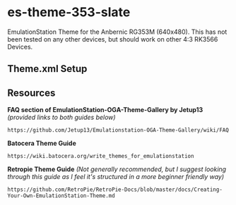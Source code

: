 # es-theme-353-slate

EmulationStation Theme for the Anbernic RG353M (640x480).
This has not been tested on any other devices, but should work on other 4:3 RK3566 Devices.

## Theme.xml Setup

## Resources

**FAQ section of EmulationStation-OGA-Theme-Gallery by Jetup13** *(provided links to both guides below)*

	https://github.com/Jetup13/Emulationstation-OGA-Theme-Gallery/wiki/FAQ
**Batocera Theme Guide**

	https://wiki.batocera.org/write_themes_for_emulationstation
	
**Retropie Theme Guide** *(Not generally recommended, but I suggest looking through this guide as I feel it's structured in a more beginner friendly way)*

	https://github.com/RetroPie/RetroPie-Docs/blob/master/docs/Creating-Your-Own-EmulationStation-Theme.md
